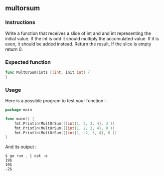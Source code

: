 ## multorsum

### Instructions

Write a function that receives a slice of int and and int representing the initial value. If the int is odd it should multiply the accumulated value. If it is even, it should be added instead. Return the result. If the slice is empty return 0.

### Expected function

```go
func MultOrSum(ints []int, init int) {
}
```

### Usage

Here is a possible program to test your function :

```go
package main

func main() {
	fmt.Println(MultOrSum([]int{1, 2, 3, 4}, 3 ))
	fmt.Println(MultOrSum([]int{1, 2, 3, 4}, 0 ))
	fmt.Println(MultOrSum([]int{1, -2, 3, 4}, 0 ))
}
```

And its output :

```console
$ go run . | cat -e
19$
10$
-2$
```
